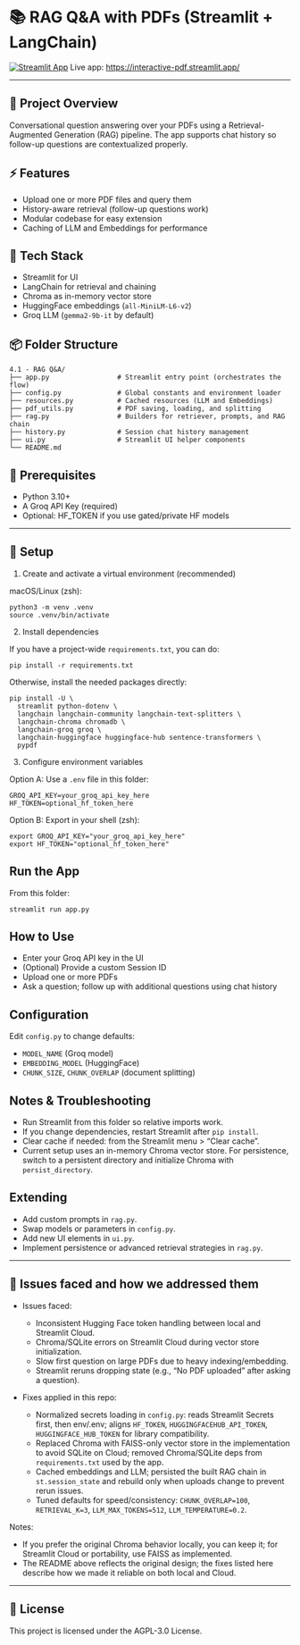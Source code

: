 #  📚 RAG Q&A with PDFs (Streamlit + LangChain)

[![Streamlit App](https://static.streamlit.io/badges/streamlit_badge_black_white.svg)](https://interactive-pdf-app.streamlit.app/)
Live app: https://interactive-pdf.streamlit.app/

---

## 📌 Project Overview
Conversational question answering over your PDFs using a Retrieval-Augmented Generation (RAG) pipeline. The app supports chat history so follow-up questions are contextualized properly.


## ⚡ Features
- Upload one or more PDF files and query them
- History-aware retrieval (follow-up questions work)
- Modular codebase for easy extension
- Caching of LLM and Embeddings for performance


## 🧠 Tech Stack
- Streamlit for UI
- LangChain for retrieval and chaining
- Chroma as in-memory vector store
- HuggingFace embeddings (`all-MiniLM-L6-v2`)
- Groq LLM (`gemma2-9b-it` by default)


## 📦 Folder Structure
```
4.1 - RAG Q&A/
├── app.py                 # Streamlit entry point (orchestrates the flow)
├── config.py              # Global constants and environment loader
├── resources.py           # Cached resources (LLM and Embeddings)
├── pdf_utils.py           # PDF saving, loading, and splitting
├── rag.py                 # Builders for retriever, prompts, and RAG chain
├── history.py             # Session chat history management
├── ui.py                  # Streamlit UI helper components
└── README.md             
```


## 🎯 Prerequisites
- Python 3.10+
- A Groq API Key (required)
- Optional: HF_TOKEN if you use gated/private HF models

---

## 🚀 Setup
1) Create and activate a virtual environment (recommended)

macOS/Linux (zsh):
```
python3 -m venv .venv
source .venv/bin/activate
```

2) Install dependencies

If you have a project-wide `requirements.txt`, you can do:
```
pip install -r requirements.txt
```

Otherwise, install the needed packages directly:
```
pip install -U \
  streamlit python-dotenv \
  langchain langchain-community langchain-text-splitters \
  langchain-chroma chromadb \
  langchain-groq groq \
  langchain-huggingface huggingface-hub sentence-transformers \
  pypdf
```

3) Configure environment variables

Option A: Use a `.env` file in this folder:
```
GROQ_API_KEY=your_groq_api_key_here
HF_TOKEN=optional_hf_token_here
```

Option B: Export in your shell (zsh):
```
export GROQ_API_KEY="your_groq_api_key_here"
export HF_TOKEN="optional_hf_token_here"
```


## Run the App
From this folder:
```
streamlit run app.py
```


## How to Use
- Enter your Groq API key in the UI
- (Optional) Provide a custom Session ID
- Upload one or more PDFs
- Ask a question; follow up with additional questions using chat history


## Configuration
Edit `config.py` to change defaults:
- `MODEL_NAME` (Groq model)
- `EMBEDDING_MODEL` (HuggingFace)
- `CHUNK_SIZE`, `CHUNK_OVERLAP` (document splitting) 


## Notes & Troubleshooting
- Run Streamlit from this folder so relative imports work.
- If you change dependencies, restart Streamlit after `pip install`.
- Clear cache if needed: from the Streamlit menu > “Clear cache”.
- Current setup uses an in-memory Chroma vector store. For persistence, switch to a persistent directory and initialize Chroma with `persist_directory`.


## Extending
- Add custom prompts in `rag.py`.
- Swap models or parameters in `config.py`.
- Add new UI elements in `ui.py`.
- Implement persistence or advanced retrieval strategies in `rag.py`.


---

## 🧐 Issues faced and how we addressed them

- Issues faced:
  - Inconsistent Hugging Face token handling between local and Streamlit Cloud.
  - Chroma/SQLite errors on Streamlit Cloud during vector store initialization.
  - Slow first question on large PDFs due to heavy indexing/embedding.
  - Streamlit reruns dropping state (e.g., “No PDF uploaded” after asking a question).

- Fixes applied in this repo:
  - Normalized secrets loading in `config.py`: reads Streamlit Secrets first, then env/.env; aligns `HF_TOKEN`, `HUGGINGFACEHUB_API_TOKEN`, `HUGGINGFACE_HUB_TOKEN` for library compatibility.
  - Replaced Chroma with FAISS-only vector store in the implementation to avoid SQLite on Cloud; removed Chroma/SQLite deps from `requirements.txt` used by the app.
  - Cached embeddings and LLM; persisted the built RAG chain in `st.session_state` and rebuild only when uploads change to prevent rerun issues.
  - Tuned defaults for speed/consistency: `CHUNK_OVERLAP=100`, `RETRIEVAL_K=3`, `LLM_MAX_TOKENS=512`, `LLM_TEMPERATURE=0.2`.

Notes:
- If you prefer the original Chroma behavior locally, you can keep it; for Streamlit Cloud or portability, use FAISS as implemented.
- The README above reflects the original design; the fixes listed here describe how we made it reliable on both local and Cloud.

---

## 📜 License

This project is licensed under the AGPL-3.0 License.
